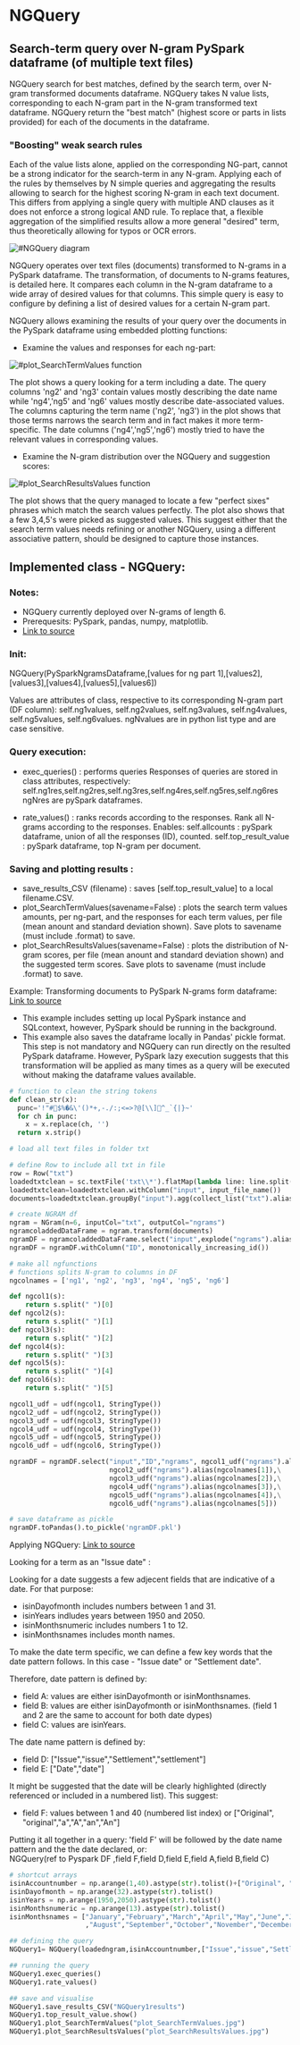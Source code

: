 # NGQuery 
## Search-term query over N-gram PySpark dataframe (of multiple text files)

NGQuery search for best matches, defined by the search term, over N-gram transformed documents dataframe.
NGQuery takes N value lists, corresponding to each N-gram part in the N-gram transformed text dataframe.
NGQuery return the "best match" (highest score or parts in lists provided) for each of the documents in the dataframe.

### "Boosting" weak search rules
Each of the value lists alone, applied on the corresponding NG-part, cannot be a strong indicator for the search-term in any N-gram.
Applying each of the rules by themselves by N simple queries and aggregating the results allowing to search for the highest scoring N-gram in each text document.
This differs from applying a single query with multiple AND clauses as it does not enforce a strong logical AND rule. To replace that, a flexible aggregation of the simplified results allow a more general "desired" term, thus theoretically allowing for typos or OCR errors.

![#NGQuery diagram](https://github.com/AsafGazit/NGQuery/blob/master/img/NGQuery.png)

NGQuery operates over text files (documents) transformed to N-grams in a PySpark dataframe. The transformation, of documents to N-grams features, is detailed here.
It compares each column in the N-gram dataframe to a wide array of desired values for that columns. This simple query is easy to configure by defining a list of desired values for a certain N-gram part.

NGQuery allows examining the results of your query over the documents in the PySpark dataframe using embedded plotting functions:
- Examine the values and responses for each ng-part:

![#plot_SearchTermValues function](https://github.com/AsafGazit/NGQuery/blob/master/img/plot_SearchTermValues.jpg)

The plot shows a query looking for a term including a date. The query columns 'ng2' and 'ng3' contain values mostly describing the date name while 'ng4','ng5' and 'ng6' values mostly describe date-associated values.
The columns capturing the term name ('ng2', 'ng3') in the plot shows that those terms narrows the search term and in fact makes it more term-specific. 
The date columns ('ng4','ng5','ng6') mostly tried to have the relevant values in corresponding values.

- Examine the N-gram distribution over the NGQuery and suggestion scores:

![#plot_SearchResultsValues function](https://github.com/AsafGazit/NGQuery/blob/master/img/plot_SearchResultsValues.jpg)

The plot shows that the query managed to locate a few "perfect sixes" phrases which match the search values perfectly. 
The plot also shows that a few 3,4,5's were picked as suggested values. This suggest either that the search term values needs refining or another NGQuery, using a different associative pattern, should be designed to capture those instances.

## Implemented class - NGQuery:
### Notes: 
- NGQuery currently deployed over N-grams of length 6.
- Prerequesits: PySpark, pandas, numpy, matplotlib.
- [Link to source](https://github.com/AsafGazit/NGQuery/blob/master/src/NGQuery.py "Link to source.")

### Init:
NGQuery(PySparkNgramsDataframe,[values for ng part 1],[values2],[values3],[values4],[values5],[values6])

Values are attributes of class, respective to its corresponding N-gram part (DF column):
self.ng1values, self.ng2values, self.ng3values, self.ng4values, self.ng5values, self.ng6values.
ngNvalues are in python list type and are case sensitive.

### Query execution:
- exec_queries() : performs queries
Responses of queries are stored in class attributes, respectively:
self.ng1res,self.ng2res,self.ng3res,self.ng4res,self.ng5res,self.ng6res
ngNres are pySpark dataframes.

- rate_values() : ranks records according to the responses.
Rank all N-grams according to the responses. 
Enables:
self.allcounts : pySpark dataframe, union of all the responses (ID), counted.
self.top_result_value : pySpark dataframe, top N-gram per document.

### Saving and plotting results :
- save_results_CSV (filename) : saves [self.top_result_value] to a local filename.CSV.
- plot_SearchTermValues(savename=False) : plots the search term values amounts, per ng-part, and the responses for each term values, per file (mean anount and standard deviation shown). 
Save plots to savename (must include .format) to save.
- plot_SearchResultsValues(savename=False) : plots the distribution of N-gram scores, per file (mean anount and standard deviation shown) and the suggested term scores.
Save plots to savename (must include .format) to save.

Example:
Transforming documents to PySpark N-grams form dataframe:
[Link to source](https://github.com/AsafGazit/NGQuery/blob/master/src/DOCtoPySparkDF.py "Link to source.")

- This example includes setting up local PySpark instance and SQLcontext, however, PySpark should be running in the background.
- This example also saves the dataframe locally in Pandas' pickle format. This step is not mandatory and NGQuery can run directly on the resulted PySpark dataframe. However, PySpark lazy execution suggests that this transformation will be applied as many times as a query will be executed without making the dataframe values available.

```python
# function to clean the string tokens
def clean_str(x):
  punc='!"#$%�&\'()*+,-./:;<=>?@[\\]^_`{|}~'
  for ch in punc:
    x = x.replace(ch, '')
  return x.strip()

# load all text files in folder txt

# define Row to include all txt in file
row = Row("txt")
loadedtxtclean = sc.textFile('txt\\*').flatMap(lambda line: line.split(" ")).filter(bool).map(clean_str).map(row).toDF(["txt"])
loadedtxtclean=loadedtxtclean.withColumn("input", input_file_name())
documents=loadedtxtclean.groupBy("input").agg(collect_list("txt").alias("txt"))

# create NGRAM df
ngram = NGram(n=6, inputCol="txt", outputCol="ngrams")
ngramcoladdedDataFrame = ngram.transform(documents)
ngramDF = ngramcoladdedDataFrame.select("input",explode("ngrams").alias("ngrams"))
ngramDF = ngramDF.withColumn("ID", monotonically_increasing_id())

# make all ngfunctions
# functions splits N-gram to columns in DF
ngcolnames = ['ng1', 'ng2', 'ng3', 'ng4', 'ng5', 'ng6']

def ngcol1(s):
    return s.split(" ")[0]
def ngcol2(s):
    return s.split(" ")[1]
def ngcol3(s):
    return s.split(" ")[2]
def ngcol4(s):
    return s.split(" ")[3]
def ngcol5(s):
    return s.split(" ")[4]
def ngcol6(s):
    return s.split(" ")[5]

ngcol1_udf = udf(ngcol1, StringType())
ngcol2_udf = udf(ngcol2, StringType())
ngcol3_udf = udf(ngcol3, StringType())
ngcol4_udf = udf(ngcol4, StringType())
ngcol5_udf = udf(ngcol5, StringType())
ngcol6_udf = udf(ngcol6, StringType())

ngramDF = ngramDF.select("input","ID","ngrams", ngcol1_udf("ngrams").alias(ngcolnames[0]),\
                         ngcol2_udf("ngrams").alias(ngcolnames[1]),\
                         ngcol3_udf("ngrams").alias(ngcolnames[2]),\
                         ngcol4_udf("ngrams").alias(ngcolnames[3]),\
                         ngcol5_udf("ngrams").alias(ngcolnames[4]),\
                         ngcol6_udf("ngrams").alias(ngcolnames[5]))

# save dataframe as pickle
ngramDF.toPandas().to_pickle('ngramDF.pkl')
```
Applying NGQuery:
[Link to source](https://github.com/AsafGazit/NGQuery/blob/master/src/NGQueryExample.py "Link to source.")

Looking for a term as an "Issue date" :

Looking for a date suggests a few adjecent fields that are indicative of a date.
For that purpose: 
- isinDayofmonth includes numbers between 1 and 31.
- isinYears indludes years between 1950 and 2050.
- isinMonthsnumeric includes numbers 1 to 12.
- isinMonthsnames includes month names.

To make the date term specific, we can define a few key words that the date pattern follows. In this case - "Issue date" or "Settlement date".

Therefore, date pattern is defined by: 
- field A: values are either isinDayofmonth or isinMonthsnames.
- field B: values are either isinDayofmonth or isinMonthsnames.
 (field 1 and 2 are the same to account for both date dypes)
- field C: values are isinYears.
        
The date name pattern is defined by:
- field D: ["Issue","issue","Settlement","settlement"]
- field E: ["Date","date"]

It might be suggested that the date will be clearly highlighted (directly referenced or included in a numbered list). This suggest:
- field F: values between 1 and 40 (numbered list index) or ["Original", "original","a","A","an","An"]

Putting it all together in a query:
'field F' will be followed by the date name pattern and the the date declared, or:    
    NGQuery(ref to Pyspark DF ,field F,field D,field E,field A,field B,field C)

```python
# shortcut arrays
isinAccountnumber = np.arange(1,40).astype(str).tolist()+["Original", "original","a","A","an","An"]
isinDayofmonth = np.arange(32).astype(str).tolist()
isinYears = np.arange(1950,2050).astype(str).tolist()
isinMonthsnumeric = np.arange(13).astype(str).tolist()
isinMonthsnames = ["January","February","March","April","May","June","July"\
                   ,"August","September","October","November","December"]

## defining the query
NGQuery1= NGQuery(loadedngram,isinAccountnumber,["Issue","issue","Settlement","settlement"],["Date","date"],isinDayofmonth+isinMonthsnames,isinMonthsnames+isinDayofmonth,isinYears)

## running the query
NGQuery1.exec_queries()
NGQuery1.rate_values()

## save and visualise
NGQuery1.save_results_CSV("NGQuery1results")
NGQuery1.top_result_value.show()
NGQuery1.plot_SearchTermValues("plot_SearchTermValues.jpg")
NGQuery1.plot_SearchResultsValues("plot_SearchResultsValues.jpg")
```
